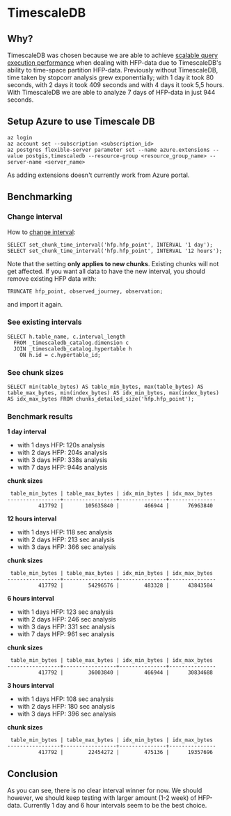 # TimescaleDB

## Why?

TimescaleDB was chosen because we are able to achieve [scalable query execution performance](https://docs.timescale.com/timescaledb/latest/overview/how-does-it-compare/timescaledb-vs-postgres/#much-higher-ingest-rates) when dealing with HFP-data due to TimescaleDB's ability to time-space partition HFP-data. Previously without TimescaleDB, time taken by stopcorr analysis grew exponentially; with 1 day it took 80 seconds, with 2 days it took 409 seconds and with 4 days it took 5,5 hours. With TimescaleDB we are able to analyze 7 days of HFP-data in just 944 seconds.


## Setup Azure to use Timescale DB

```
az login
az account set --subscription <subscription_id>
az postgres flexible-server parameter set --name azure.extensions --value postgis,timescaledb --resource-group <resource_group_name> --server-name <server_name>
```
As adding extensions doesn't currently work from Azure portal.

## Benchmarking

### Change interval

How to [change interval](https://docs.timescale.com/timescaledb/latest/how-to-guides/hypertables/change-chunk-intervals/#change-the-chunk-interval-length-on-an-existing-hypertable):
```
SELECT set_chunk_time_interval('hfp.hfp_point', INTERVAL '1 day');
SELECT set_chunk_time_interval('hfp.hfp_point', INTERVAL '12 hours');
```

Note that the setting **only applies to new chunks**. Existing chunks will not get affected. If you want all data to have the new interval, you should remove existing HFP data with:
```
TRUNCATE hfp_point, observed_journey, observation;
```
and import it again.

### See existing intervals

```
SELECT h.table_name, c.interval_length
  FROM _timescaledb_catalog.dimension c
  JOIN _timescaledb_catalog.hypertable h
    ON h.id = c.hypertable_id;
```

### See chunk sizes

```
SELECT min(table_bytes) AS table_min_bytes, max(table_bytes) AS table_max_bytes, min(index_bytes) AS idx_min_bytes, max(index_bytes) AS idx_max_bytes FROM chunks_detailed_size('hfp.hfp_point');
```

### Benchmark results

**1 day interval**
- with 1 days HFP: 120s analysis
- with 2 days HFP: 204s analysis
- with 3 days HFP: 338s analysis
- with 7 days HFP: 944s analysis

**chunk sizes**
```
 table_min_bytes | table_max_bytes | idx_min_bytes | idx_max_bytes
-----------------+-----------------+---------------+---------------
          417792 |       105635840 |        466944 |      76963840
```

**12 hours interval**
- with 1 days HFP: 118 sec analysis
- with 2 days HFP: 213 sec analysis
- with 3 days HFP: 366 sec analysis

**chunk sizes**
```
 table_min_bytes | table_max_bytes | idx_min_bytes | idx_max_bytes
-----------------+-----------------+---------------+---------------
          417792 |        54296576 |        483328 |      43843584
```

**6 hours interval**
- with 1 days HFP: 123 sec analysis
- with 2 days HFP: 246 sec analysis
- with 3 days HFP: 331 sec analysis
- with 7 days HFP: 961 sec analysis

**chunk sizes**
```
 table_min_bytes | table_max_bytes | idx_min_bytes | idx_max_bytes
-----------------+-----------------+---------------+---------------
          417792 |        36003840 |        466944 |      30834688
```

**3 hours interval**
- with 1 days HFP: 108 sec analysis
- with 2 days HFP: 180 sec analysis
- with 3 days HFP: 396 sec analysis

**chunk sizes**
```
 table_min_bytes | table_max_bytes | idx_min_bytes | idx_max_bytes
-----------------+-----------------+---------------+---------------
          417792 |        22454272 |        475136 |      19357696
```




## Conclusion

As you can see, there is no clear interval winner for now. We should however, we should keep testing with larger amount (1-2 week) of HFP-data. Currently 1 day and 6 hour intervals seem to be the best choice.
